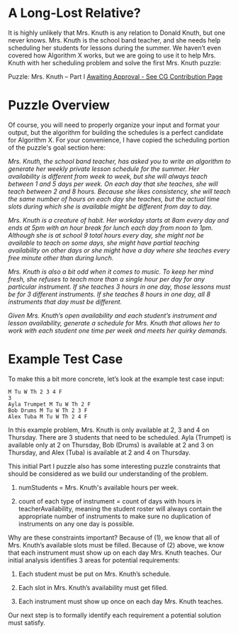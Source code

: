 # A Long-Lost Relative?

It is highly unlikely that Mrs. Knuth is any relation to Donald Knuth, but one never knows. Mrs. Knuth is the school band teacher, and she needs help scheduling her students for lessons during the summer. We haven’t even covered how Algorithm X works, but we are going to use it to help Mrs. Knuth with her scheduling problem and solve the first Mrs. Knuth puzzle:

Puzzle: Mrs. Knuth – Part I [Awaiting Approval - See CG Contribution Page](https://www.codingame.com/contribute/community?type=puzzle)

# Puzzle Overview

Of course, you will need to properly organize your input and format your output, but the algorithm for building the schedules is a perfect candidate for Algorithm X. For your convenience, I have copied the scheduling portion of the puzzle's goal section here:

_Mrs. Knuth, the school band teacher, has asked you to write an algorithm to generate her weekly private lesson schedule for the summer. Her availability is different from week to week, but she will always teach between 1 and 5 days per week. On each day that she teaches, she will teach between 2 and 8 hours. Because she likes consistency, she will teach the same number of hours on each day she teaches, but the actual time slots during which she is available might be different from day to day._

_Mrs. Knuth is a creature of habit. Her workday starts at 8am every day and ends at 5pm with an hour break for lunch each day from noon to 1pm. Although she is at school 9 total hours every day, she might not be available to teach on some days, she might have partial teaching availability on other days or she might have a day where she teaches every free minute other than during lunch._

_Mrs. Knuth is also a bit odd when it comes to music. To keep her mind fresh, she refuses to teach more than a single hour per day for any particular instrument. If she teaches 3 hours in one day, those lessons must be for 3 different instruments. If she teaches 8 hours in one day, all 8 instruments that day must be different._

_Given Mrs. Knuth’s open availability and each student’s instrument and lesson availability, generate a schedule for Mrs. Knuth that allows her to work with each student one time per week and meets her quirky demands._

# Example Test Case

To make this a bit more concrete, let’s look at the example test case input:

```text
M Tu W Th 2 3 4 F
3
Ayla Trumpet M Tu W Th 2 F
Bob Drums M Tu W Th 2 3 F
Alex Tuba M Tu W Th 2 4 F
```

In this example problem, Mrs. Knuth is only available at 2, 3 and 4 on Thursday. There are 3 students that need to be scheduled. Ayla (Trumpet) is available only at 2 on Thursday, Bob (Drums) is available at 2 and 3 on Thursday, and Alex (Tuba) is available at 2 and 4 on Thursday.

This initial Part I puzzle also has some interesting puzzle constraints that should be considered as we build our understanding of the problem.

1. numStudents = Mrs. Knuth's available hours per week.

1. count of each type of instrument = count of days with hours in teacherAvailability, meaning the student roster will always contain the appropriate number of instruments to make sure no duplication of instruments on any one day is possible.

Why are these constraints important? Because of (1), we know that all of Mrs. Knuth’s available slots must be filled. Because of (2) above, we know that each instrument must show up on each day Mrs. Knuth teaches.
Our initial analysis identifies 3 areas for potential requirements:

1. Each student must be put on Mrs. Knuth’s schedule.

1. Each slot in Mrs. Knuth’s availability must get filled.

1. Each instrument must show up once on each day Mrs. Knuth teaches.

Our next step is to formally identify each requirement a potential solution must satisfy.

